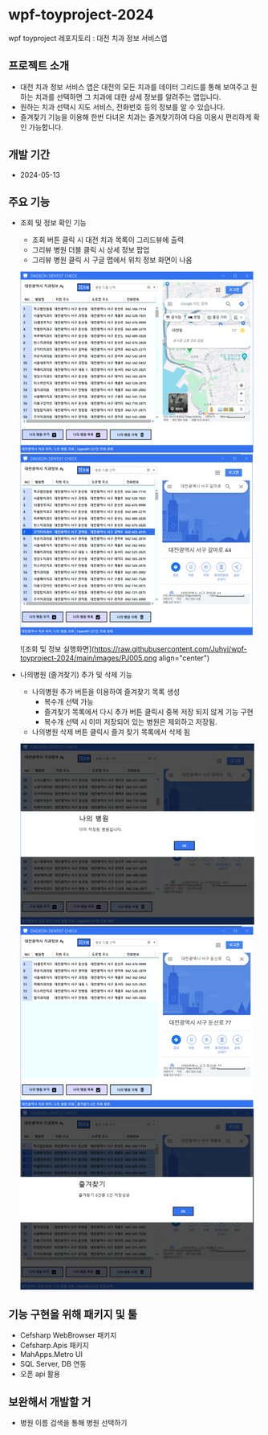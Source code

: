 # wpf-toyproject-2024
wpf toyproject 레포지토리 :  대전 치과 정보 서비스앱

##  프로젝트 소개
- 대전 치과 정보 서비스 앱은 대전의 모든 치과를 데이터 그리드를 통해 보여주고 원하는 치과를 선택하면 그 치과에 대한 상세 정보를 알려주는 앱입니다.
- 원하는 치과 선택시 지도 서비스, 전화번호 등의 정보를 알 수 있습니다.
- 즐겨찾기 기능을 이용해 한번 다녀온 치과는 즐겨찾기하여 다음 이용시 편리하게 확인 가능합니다.

## 개발 기간
- 2024-05-13 

## 주요 기능
- 조회 및 정보 확인 기능
    - 조회 버튼 클릭 시 대전 치과 목록이 그리드뷰에 출력
    - 그리뷰 병원 더블 클릭 시 상세 정보 팝업 
    - 그리뷰 병원 클릭 시 구글 맵에서 위치 정보 화면이 나옴

    ![조회 및 정보 실행화면](https://raw.githubusercontent.com/Juhyi/wpf-toyproject-2024/main/images/PJ003.png)  ![조회 및 정보 실행화면](https://raw.githubusercontent.com/Juhyi/wpf-toyproject-2024/main/images/PJ004.png)
    
    ![조회 및 정보 실행화면](https://raw.githubusercontent.com/Juhyi/wpf-toyproject-2024/main/images/PJ005.png align="center")


- 나의병원 (즐겨찾기) 추가 및 삭제 기능
    - 나의병원 추가 버튼을 이용하여 즐겨찾기 목록 생성
        - 복수개 선택 가능
        - 즐겨찾기 목록에서 다시 추가 버튼 클릭시 중복 저장 되지 않게 기능 구현
        - 복수개 선택 시 이미 저장되어 있는 병원은 제외하고 저장됨. 
    - 나의병원 삭제 버튼 클릭시 즐겨 찾기 목록에서 삭제 됨

    ![나의병원 저장 실행화면](https://raw.githubusercontent.com/Juhyi/wpf-toyproject-2024/main/images/PJ007.png)    ![나의병원 저장 실행화면](https://raw.githubusercontent.com/Juhyi/wpf-toyproject-2024/main/images/PJ006.png)    ![나의병원 저장 실행화면](https://raw.githubusercontent.com/Juhyi/wpf-toyproject-2024/main/images/PJ008.png)


## 기능 구현을 위해 패키지 및 툴
- Cefsharp WebBrowser 패키지
- Cefsharp.Apis 패키지
- MahApps.Metro UI
- SQL Server, DB 연동
- 오픈 api 활용

## 보완해서 개발할 거
- 병원 이름 검색을 통해 병원 선택하기
